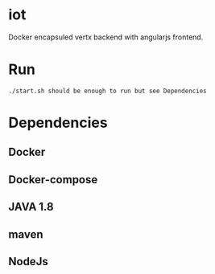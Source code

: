 # iot
Docker encapsuled vertx backend with angularjs frontend.

# Run
    ./start.sh should be enough to run but see Dependencies

# Dependencies
## Docker
## Docker-compose
## JAVA 1.8
## maven
## NodeJs
